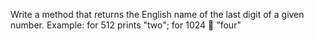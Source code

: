 Write a method that returns the English name of the last digit of a 
given number. Example: for 512 prints "two"; for 1024  "four"